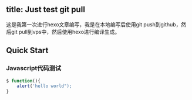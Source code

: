 title: Just test git pull
---
这是我第一次进行hexo文章编写，我是在本地编写后使用git push到github，然后git pull到vps中，然后使用hexo进行编译生成。
## Quick Start

### Javascript代码测试

``` Javascript
$ function(){
    alert('hello world");
}
```
